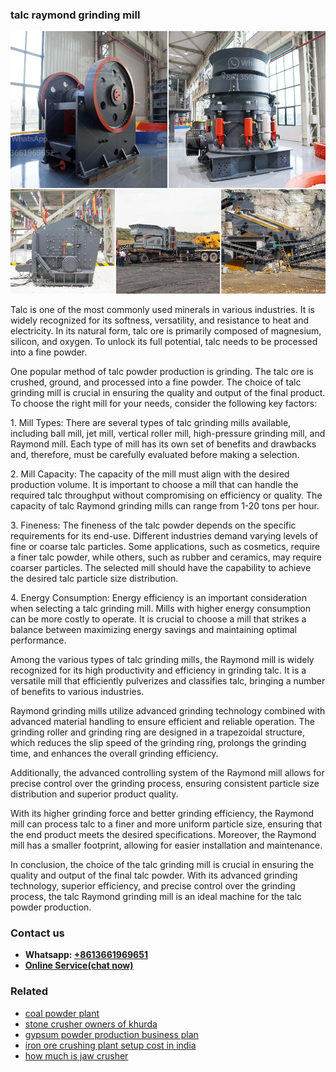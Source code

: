 <h3>talc raymond grinding mill</h3><img src='1703042586.jpg' alt=''><p>Talc is one of the most commonly used minerals in various industries. It is widely recognized for its softness, versatility, and resistance to heat and electricity. In its natural form, talc ore is primarily composed of magnesium, silicon, and oxygen. To unlock its full potential, talc needs to be processed into a fine powder.</p><p>One popular method of talc powder production is grinding. The talc ore is crushed, ground, and processed into a fine powder. The choice of talc grinding mill is crucial in ensuring the quality and output of the final product. To choose the right mill for your needs, consider the following key factors:</p><p>1. Mill Types: There are several types of talc grinding mills available, including ball mill, jet mill, vertical roller mill, high-pressure grinding mill, and Raymond mill. Each type of mill has its own set of benefits and drawbacks and, therefore, must be carefully evaluated before making a selection.</p><p>2. Mill Capacity: The capacity of the mill must align with the desired production volume. It is important to choose a mill that can handle the required talc throughput without compromising on efficiency or quality. The capacity of talc Raymond grinding mills can range from 1-20 tons per hour.</p><p>3. Fineness: The fineness of the talc powder depends on the specific requirements for its end-use. Different industries demand varying levels of fine or coarse talc particles. Some applications, such as cosmetics, require a finer talc powder, while others, such as rubber and ceramics, may require coarser particles. The selected mill should have the capability to achieve the desired talc particle size distribution.</p><p>4. Energy Consumption: Energy efficiency is an important consideration when selecting a talc grinding mill. Mills with higher energy consumption can be more costly to operate. It is crucial to choose a mill that strikes a balance between maximizing energy savings and maintaining optimal performance.</p><p>Among the various types of talc grinding mills, the Raymond mill is widely recognized for its high productivity and efficiency in grinding talc. It is a versatile mill that efficiently pulverizes and classifies talc, bringing a number of benefits to various industries.</p><p>Raymond grinding mills utilize advanced grinding technology combined with advanced material handling to ensure efficient and reliable operation. The grinding roller and grinding ring are designed in a trapezoidal structure, which reduces the slip speed of the grinding ring, prolongs the grinding time, and enhances the overall grinding efficiency.</p><p>Additionally, the advanced controlling system of the Raymond mill allows for precise control over the grinding process, ensuring consistent particle size distribution and superior product quality.</p><p>With its higher grinding force and better grinding efficiency, the Raymond mill can process talc to a finer and more uniform particle size, ensuring that the end product meets the desired specifications. Moreover, the Raymond mill has a smaller footprint, allowing for easier installation and maintenance.</p><p>In conclusion, the choice of the talc grinding mill is crucial in ensuring the quality and output of the final talc powder. With its advanced grinding technology, superior efficiency, and precise control over the grinding process, the talc Raymond grinding mill is an ideal machine for the talc powder production.</p><h3>Contact us</h3><ul><li><strong>Whatsapp:&nbsp;<a href="https://wa.me/8613661969651">+8613661969651</a></strong></li><li><a href="https://swt.shibang-china.com/?git&amp;zhl&amp;talc raymond grinding mill"><strong>Online Service(chat now)</strong></a></li></ul><h3>Related</h3><ul><li><a href='coal powder plant.md'>coal powder plant</a></li><li><a href='stone crusher owners of khurda.md'>stone crusher owners of khurda</a></li><li><a href='gypsum powder production business plan.md'>gypsum powder production business plan</a></li><li><a href='iron ore crushing plant setup cost in india.md'>iron ore crushing plant setup cost in india</a></li><li><a href='how much is jaw crusher.md'>how much is jaw crusher</a></li></ul>